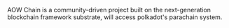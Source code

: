 
AOW Chain is a community-driven project built on the next-generation blockchain framework substrate, will access polkadot's parachain system.
